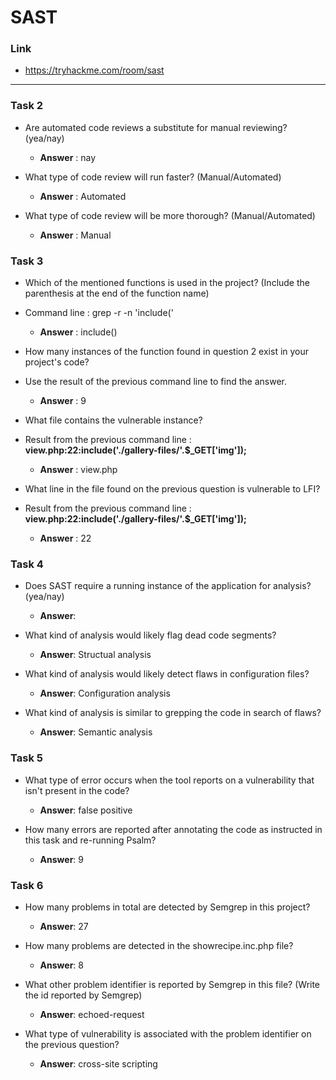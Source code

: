 # SAST
### Link
- https://tryhackme.com/room/sast
---
### Task 2

- Are automated code reviews a substitute for manual reviewing? (yea/nay)
    - **Answer** : nay

- What type of code review will run faster? (Manual/Automated)
    - **Answer** : Automated

- What type of code review will be more thorough? (Manual/Automated)
     - **Answer** : Manual

### Task 3

-  Which of the mentioned functions is used in the project? (Include the parenthesis at the end of the function name)
- Command line : grep -r -n 'include('
    - **Answer** : include()


- How many instances of the function found in question 2 exist in your project's code?
-  Use the result of the previous command line to find the answer.
    - **Answer** : 9

- What file contains the vulnerable instance?
- Result from the previous command line : **view.php:22:include('./gallery-files/'.$_GET['img']);**
    - **Answer** : view.php

- What line in the file found on the previous question is vulnerable to LFI?
- Result from the previous command line : **view.php:22:include('./gallery-files/'.$_GET['img']);**
    - **Answer** : 22


### Task 4

- Does SAST require a running instance of the application for analysis? (yea/nay)
    - **Answer**: 

- What kind of analysis would likely flag dead code segments?
    - **Answer**: Structual analysis

- What kind of analysis would likely detect flaws in configuration files?
    - **Answer**: Configuration analysis

- What kind of analysis is similar to grepping the code in search of flaws?
    - **Answer**: Semantic analysis

### Task 5

- What type of error occurs when the tool reports on a vulnerability that isn't present in the code?
    - **Answer**: false positive

- How many errors are reported after annotating the code as instructed in this task and re-running Psalm?
    - **Answer**: 9

### Task 6

- How many problems in total are detected by Semgrep in this project?
    - **Answer**: 27

- How many problems are detected in the showrecipe.inc.php file?
    - **Answer**: 8

- What other problem identifier is reported by Semgrep in this file? (Write the id reported by Semgrep)
    - **Answer**: echoed-request

- What type of vulnerability is associated with the problem identifier on the previous question?
    - **Answer**: cross-site scripting





